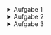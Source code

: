 <details>
<summary>Aufgabe 1</summary>

## Von objektorientiert zu funktional

Im ersten Vorlesungsblock haben wir das Ordering Beispiel mit Entwurfsmustern objektorien-
tiert implementiert. In dieser Aufgabe soll dieses Beispiel mit funktionalen Prinzipien vollstän-
dig neu implementiert werden. Es sollen beispielsweise ausschließlich Funktionen und Werte
und keine Klassen und Interfaces verwendet werden.
Als Orientierung können Sie den objektorientierten Code aus der Vorlesung verwenden: https:
//gist.github.com/alexdobry/57a4e88f975c8dd46926668ca16e2856.

<details>
<summary>Aufgabe 1.1</summary>

### Ordering als Funktionstyp und primitive Orderings

Als Erstes soll ein Ordering als Funktionstyp ausgedrückt werden. Ein Ordering ist eine Funk-
tion, die zwei Werte vom Typ A entgegennimmt und ein OrderResult zurückgibt. Also ei-
ne Funktion mit dem Typ (A, A)-> OrderResult. In Kotlin können wir einen Funktionsty-
pen mit dem Schlüsselwort typealias einen Namen geben (https://kotlinlang.org/docs/type-aliases.html).

So können wir ein Ordering als Funktion ausdrücken:
```
typealias Ordering <A> = (A, A) -> OrderResult
```
Die Alternative wäre, dass man überall den vollen Funktionstypen hinschreiben müsste, was
viel Schreibaufwand und Verbosität bedeutet.
Nun können wir ein primitives Int Ordering definieren, indem wir eine Funktion erzeugen, die
vom Typ Ordering<Int> ist:
```
val intOrd : Ordering <Int > = { left , right ->
if (left < right) OrderResult .Lower
else if (left > right) OrderResult .Higher
else OrderResult .Equal
}
```

Der Typ von intOrd ist zwar Ordering<Int>, allerdings ist Ordering<Int> nur ein Alias für den
Funktionstypen (Int, Int)-> OrderResult.

a) Implementieren Sie weitere primitive Orderings vom Typ Ordering<String>, Ordering<Double>
und Ordering<Boolean>.
</details>
<details>
<summary>Aufgabe 1.2</summary> 

### Funktionen höherer Ordnung auf Orderings

a) Da wir nun primitive Orderings haben, sollen Sie Funktionen mit Orderings definieren.
Jeder dieser Funktionen nimmt ein Ordering entgegen und gibt ein neues Ordering zurück:
+ reversed: Dreht das OrderResult des übergebenen Orderings um (vgl. ReversedOrdering).
+ debug: Gibt die zwei zu vergleichenden Elemente und das Ergebnis dessen auf der Konsole
aus (vgl. DebugOrdering).
+ none: Ignoriert das übergebene Ordering und gibt konstant Equal zurück.
Die Verwendung kann beispielsweise so aussehen:
```
fun main () {
val intDesc = reversed (intOrd )
val stringDebug = debug( stringOrd )
val doubleDesc = debug( reversed ( doubleOrd ))
val noOrd = none( stringOrd )
}
```

b) Beantworten Sie zudem folgende Fragen:
+ Warum sind reversed, debug und none Funktionen höherer Ordnung?

A: Dies ermöglicht es Ordering zu übergeben da Ordering eine Funktion ist. 
+ Welches Entwurfsmuster wurde durch die Verwendung von Funktionen höherer Ordnung
realisiert?

A: Das Entwurfsmuster welches implementiert wurde ist das Dekorierer Muster
+ Warum kann das Entwurfsmuster dadurch implementiert werden? Was ist die Grundle-
gende Struktur des Entwurfsmusters und inwiefern korreliert diese Struktur mit der von
Funktionen höherer Ordnung?

A: Das Entwurfsmuster erweitert den Input -> Man nutzt den Input und fügt Konstrukte hinzu um den Output zu erweitern. Das gleiche kann man mit einer Funktion höherer Ordnung machen, indem man die übergebene Funktion innerhalb der FHO aufruft und weitere sachen wie z.B. eine Print funktion auf den Output der übergebenen Funktion anwendet. 
</details>
<details>
<summary> Aufgabe 1.3</summary>

### Orderings mappen

Bislang haben wir Orderings auf primitive Typen wie Int, String, Double und Boolean definiert.
Nun wollen wir neue Orderings für eigene Typen, wie z.B. Personen, definieren. Allerdings soll
dies auf Grundlage bestehender Orderings passieren.
Das Ziel ist es, eine Funktion zu finden, die ein Ordering vom Typ A auf ein Ordering vom Typ
B überführt. Dieses Muster kennen wir als map Funktion, beispielsweise um von einer Liste von
A zu einer Liste von B zu mappen, indem man für jedes Element die Funktion A -> B anwendet:

```
fun <A, B> map(list: List <A>, transform : (A) -> B): List <B> {
val bs = mutableListOf <B >()
for (a in list) bs += transform (a)
return bs
}
```

In dieser Aufgabe wollen wir eine ebenfalls eine map Funktion für Orderings schreiben, die die
gleiche Signatur wie die map Funktion für Listen hat, aber mit Ordering arbeitet. Allerdings
muss die Struktur der transform Funktion umgedreht werden, nämlich von B nach A. Da
wir die transform Funktion umdrehen müssen, nennen wir die gesamte Funktion contraMap1.

a) Implementieren Sie die contraMap Funktion, die auf Grundlage eines bestehenden ```Ordering<A>```
mithilfe der transform Funktion (B) -> A ein neues ```Ordering<B>``` erzeugt.
Hier ein Beispiel für die Verwendung von contraMap, wo ein alternatives String Ordering de-
finiert wird, welches Strings nach ihrer Länge vergleicht. Da die Länge vom Typ Int ist, wird
das in Aufgabe 1.1 definierte Int Ordering als Grundlage verwendet. Die transform Funktion
beschreibt die entsprechende Überführung von String nach Int:

```
fun main () {
// Wir erzeugen ein neues String Ordering das auf Zeichenl änge
vergleicht ...
val stringLengthOrd : Ordering <String > = contraMap (
ord = intOrd , // indem wir das bestehende Int Ordering nehmen ...
transform = { string -> string .length } // und beschreiben , welcher
Int Wert die Grundlage bilden soll. In diesem Fall die Länge des
Strings
)
}
```

b) Definieren Sie die Klasse Person, die aus einem Namen und einem Alter besteht.

c) Verwenden Sie contraMap, um folgende Person Orderings zu erzeugen:
+ Vergleich von Personen nach Namen.
+ Vergleich von Personen nach Alter.

d) Erzeugen Sie ein paar Personen und testen Sie die Personen Orderings.
</details>
<details>
<summary>Aufgabe 1.4</summary>

### Orderings zippen

Als Nächstes implementieren wir eine Funktion, um zwei Orderings unterschiedlichen Typs
miteinander zu kombinieren. Auch hier schauen wir uns zuerst das Äquivalent zu Listen an.
Wenn wir eine ```List<A>``` mit einer ```List<B>``` kombinieren, erhalten wir eine neue Liste, die jeweils
ein Paar der nten Elemente beider Listen enthält. Die Operation heißt zip und sieht so aus:

```
fun main () {
val ints: List <Int > = listOf (25, 33, 28)
val strings : List <String > = listOf ("Emma", "Alex", "Zah")
val intsWithStrings : List <Pair <Int , String >> = ints.zip( strings )
}
intsWithStrings ist die Kombination beider Eingangslisten und hat folgenden Inhalt:
[
Pair (25, "Emma"),
Pair (33, "Alex"),
Pair (28, "Zah")
]
```

Im Kontext von Orderings bedeutet eine Kombination von zwei Orderings, dass zuerst nach
dem ersten Ordering verglichen wird. Erst wenn das erste Ordering gleich ist, wird nach
dem zweiten Ordering verglichen (vgl. CombineOrdering).

a) Implementieren Sie eine Funktion namens zip, die zwei Orderings unterschiedlichen
Typs entgegennimmt und ein Ordering<Pair<A, B>> zurückgibt. Die Implementierung soll der
zuvor genannten Semantik folgen. Damit können wir ein Ordering erzeugen, welches z.B.
zuerst nach String und danach nach Int vergleicht:
```
val ord: Ordering <Pair <String , Int >> = zip(stringOrd , intOrd )
```
Ein Pair von String und Int bringt uns in unserer Anwendung nicht viel. Glücklicherweise
haben wir mit contraMap die Möglichkeit, um von Pair<String, Int> auf Person zu mappen.

b) Erweitern Sie den oben gezeigten Code, sodass ord ein Ordering<Person> ist, welches zuerst
nach Namen und danach nach dem Alter vergleicht. So können wir Personen nach mehreren
Kriterien vergleichen:

```
fun main () {
val sorting = Sorting ()
val people = listOf (
Person ("Emma", 25) ,
Person ("Alex", 33) ,
Person ("Zah", 28) ,
Person ("Alex", 18) ,
Person ("Jens", 33) ,
)
val ord: Ordering <Person > = TODO(" contraMap (zip (...))")
println ( sorting .sort(people , ord))
}
```

Die Konsolenausgabe sieht folgendermaßen aus:

> Person(name=Alex , age =18)\
> Person(name=Alex , age =33)\
> Person(name=Jens , age =33)\
> Person(name=Emma , age =25)\
> Person(name=Zah , age =28)
</details>
<details>
<summary>Aufgabe 1.5</summary>

### Ergonomie verbessern

Schreiben Sie die Funktionen reversed, debug, contraMap und zip so um, dass sie als extension
functions auf dem jeweils ersten Parameter definiert sind (siehe https://kotlinlang.org/
docs/extensions.html). Erweitern Sie zudem die Klasse Person um eine weitere Eigenschaft,
wie z.B. height: Double, um ein weiteres Ordering zu verwenden. Der Code sollte jetzt in etwa
so aussehen:

```
data class Person (val name: String , val age: Int , val height : Double )
fun main () {
val sorting = Sorting ()
val people = listOf (
Person ("Emma", 25, 172.5) ,
Person ("Alex", 33, 186.0) ,
Person ("Zah", 28, 158.3) ,
Person ("Alex", 18, 183.0) ,
Person ("Jens", 33, 168.5) ,
)
val personOrd : Ordering <Person > =
stringOrd
.zip(intOrd . reversed ())
.zip( doubleOrd )
. contraMap { person ->
person .name to person .age to person .height // Syntaktischer
Zucker für Pair(Pair(person .name , person .age), person .height )
}
println ( sorting .sort(people , personOrd ))
}
```
</details>
</details>
<details>
<summary>Aufgabe 2</summary>

## Algebraische Datentypen

a) Welcher Typ in Kotlin ist äquivalent zur 1 in der Algebra?

A: Unit

b) Zeigen Sie, ob Either<A?, B> äquivalent bzw. isomorph zu Either<A, B>? ist. Achtung:
die '?' deuten auf nullfähige Typen hin!. Überführen Sie dazu die Typen in Algebra.

A: (a + 1) + b = (a + b) + 1
a + b + 1 = a + b + 1

c) Überführen Sie das Potenzgesetz a0 = 1 in Typen. Implementieren Sie auch die jeweilige
to- und from-Funktion. Die Funktionen sind:
```
fun <A> to(f: ( Nothing ) -> A): Unit = TODO ()
fun <A> from(unit: Unit): ( Nothing ) -> A = TODO ()
```
Bei der Implementierung von from dürfen Sie keine Exception werfen.

A: Nothing → A = Unit

d) Warum kann die from-Funktion implementiert werden, obwohl nur ein Nothing zur Verfügung steht, aber ein Wert vom Typ A zurückgegeben werden muss? Hinweis: Die Antwort liegt
im Subtyping-System von Kotlin.

A: Nothing ist ein Subtyp aller Oberklassen. Dies bedeutet das das returnen von {it} im fro für den Compiler korrekt ist aber an die Funktion nicht nutzen kann

e) Gegeben sei der Typ Either<A, B> und die Funktion makeEither, die aus einem A und B
ein Either<A, B> erzeugt:
```
sealed interface Either <out A, out B>
data class Left <A>( val a: A): Either <A, Nothing >
data class Right <B>( val b: B): Either <Nothing , B>
fun <A, B> makeEither (a: A, b: B): Either <A, B> = TODO ()
```
Implementieren Sie die makeEither Funktion, sodass der Code kompiliert.

f) Warum ist die Implementierung von makeEither nicht 100 %ig valide? Begründe Sie ihre
Antwort entweder mit der Verwendung von Algebra oder durch logische Argumente.

A: (A, B) → A + B = A + 0
(a + b) ^ (a * b) = a + 0 

Die Funktion kann nicht 100% valide sein, da sie nur einen Teil von Either zurückliefern kann

</details>

<details>
<summary>Aufgabe 3</summary>

##  Funktionale Programmierung

Ordnen Sie das gesamte Praktikumsblatt in das funktionale Paradigma ein.

a) Inwiefern werden die typischen Merkmale der funktionalen Programmierung erfüllt? Nen-
nen Sie auch hier ein paar Codestellen, das jeweilige Merkmal und ihre Begründung.

A: Funktionen wurden als Werte behandelt (OrderingFunctional.kt z 13)
Funktionen Höherer Ordnung wurden verwendet z 34
komposition und transformation durch verwendung von kombinatoren wie zip und contramap z 51
starke Typisierung durch orientirrung an algebraischen datentypen main z 5


b) Überlegen Sie für sich, welche Techniken und Denkweisen Sie aus der Bearbeitung des
Praktikumsblattes mitnehmen.

A: Ich habe vor allem gelernt wie man auch ohne klassen stark flexiblen code designen kann und auch eine andere sichtweise auf Daten, Datentypen und Funktionen kennengelernt.

</details>